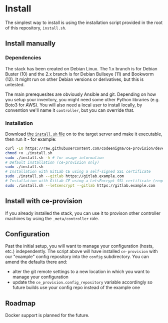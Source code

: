 # Install
The simplest way to install is using the installation script provided in the root of this repository, `install.sh`.

## Install manually
### Dependencies
The stack has been created on Debian Linux. The 1.x branch is for Debian Buster (10) and the 2.x branch is for Debian Bullseye (11) and Bookworm (12). It might run on other Debian versions or derivatives, but this is untested.

The main prerequesites are obviously Ansible and git. Depending on how you setup your inventory, you might need some other Python libraries (e.g. Boto3 for AWS).
You will also need a local user to install locally, by convention we'll name it `controller`, but you can override that.

### Installation
Download [the `install.sh` file](https://raw.githubusercontent.com/codeenigma/ce-provision/devel-2.x/install.sh) on to the target server and make it executable, then run it - for example:

```sh
curl -LO https://raw.githubusercontent.com/codeenigma/ce-provision/devel-2.x/install.sh
chmod +x ./install.sh
sudo ./install.sh -h # for usage information
# Default installation (ce-provision only)
sudo ./install.sh
# Installation with GitLab CE using a self-signed SSL certificate
sudo ./install.sh --gitlab https://gitlab.example.com
# Installation with GitLab CE using a LetsEncrypt SSL certificate (requires DNS to be set up in advance)
sudo ./install.sh --letsencrypt --gitlab https://gitlab.example.com
```

## Install with ce-provision
If you already installed the stack, you can use it to provison other controller machines by using the `_meta/controller` role.

## Configuration
Past the initial setup, you will want to manage your configuration (hosts, etc.) independently. The script above will have installed `ce-provision` with our "example" config repository into the `config` subdirectory. You can amend the defaults there and:
* alter the git remote settings to a new location in which you want to manage your configuration
* update the `ce_provision.config_repository` variable accordingly so future builds use your config repo instead of the example one

## Roadmap
Docker support is planned for the future.
